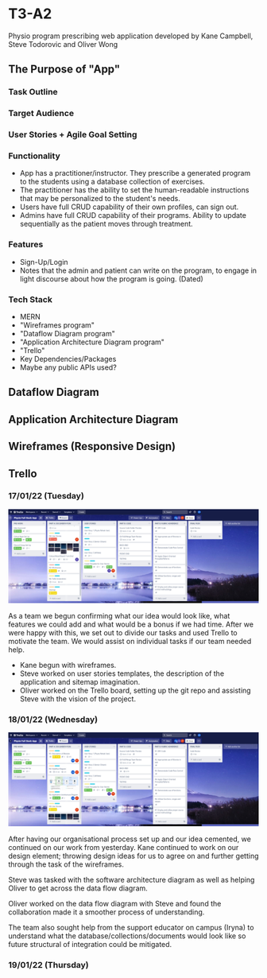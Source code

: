 # T3-A2
Physio program prescribing web application developed by Kane Campbell, Steve Todorovic and Oliver Wong

## The Purpose of "App"

### Task Outline

### Target Audience

### User Stories + Agile Goal Setting

### Functionality
- App has a practitioner/instructor. They prescribe a generated program to the students using a database collection of exercises.
- The practitioner has the ability to set the human-readable instructions that may be personalized to the student's needs.
- Users have full CRUD capability of their own profiles, can sign out.
- Admins have full CRUD capability of their programs. Ability to update sequentially as the patient moves through treatment.
### Features
- Sign-Up/Login
- Notes that the admin and patient can write on the program, to engage in light discourse about how the program is going. (Dated)

### Tech Stack
- MERN
- "Wireframes program"
- "Dataflow Diagram program"
- "Application Architecture Diagram program"
- "Trello"
- Key Dependencies/Packages
- Maybe any public APIs used?

## Dataflow Diagram


## Application Architecture Diagram


## Wireframes (Responsive Design)



## Trello

### 17/01/22 (Tuesday)

![Trello 17.01](./markdownImages/Trello_Screenshot_17.01.png)

As a team we begun confirming what our idea would look like, what features we could add and what would be a bonus if we had time. After we were happy with this, we set out to divide our tasks and used Trello to motivate the team. We would assist on individual tasks if our team needed help.

- Kane begun with wireframes.
- Steve worked on user stories templates, the description of the application and sitemap imagination.
- Oliver worked on the Trello board, setting up the git repo and assisting Steve with the vision of the project.

### 18/01/22 (Wednesday)

![Trello 18.01](./markdownImages/Trello%2018.01.png)

After having our organisational process set up and our idea cemented, we continued on our work from yesterday. Kane continued to work on our design element; throwing design ideas for us to agree on and further getting through the task of the wireframes.

Steve was tasked with the software architecture diagram as well as helping Oliver to get across the data flow diagram.

Oliver worked on the data flow diagram with Steve and found the collaboration made it a smoother process of understanding. 

The team also sought help from the support educator on campus (Iryna) to understand what the database/collections/documents would look like so future structural of integration could be mitigated.

### 19/01/22 (Thursday)

<!-- KEY QUESTIONS -->

<!-- 1. Can the instructor create exercises or should they pulled from an API/DB  -->

<!-- Seeding exercises, own database, instructor can add exercises. -->


<!-- 2. Working out the admin login. -->